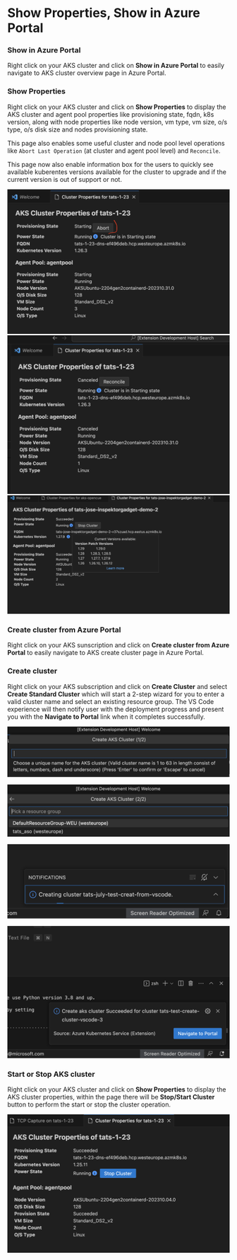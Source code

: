 # Show Properties, Show in Azure Portal

### Show in Azure Portal

Right click on your AKS cluster and click on **Show in Azure Portal** to easily navigate to AKS cluster overview page in Azure Portal.

### Show Properties

Right click on your AKS cluster and click on **Show Properties** to display the AKS cluster and agent pool properties like provisioning state, fqdn, k8s version, along with node properties like node version, vm type, vm size, o/s type, o/s disk size and nodes provisioning state.

This page also enables some useful cluster and node pool level operations like `Abort Last Operation` (at cluster and agent pool level) and `Reconcile`.

This page now also enable information box for the users to quickly see available kuberentes versions available for the cluster to upgrade and if the current version is out of support or not.

![Abort operation](../resources/show-properties-abort.png)
![Reconcile operation](../resources/show-properties-reconcile.png)
![Kuberentes version information](../resources/show-properties-page-k8s-available-versions.png)

### Create cluster from Azure Portal

Right click on your AKS sunscription and click on **Create cluster from Azure Portal** to easily navigate to AKS create cluster page in Azure Portal.

### Create cluster

Right click on your AKS subscription and click on **Create Cluster** and select **Create Standard Cluster** which will start a 2-step wizard for you to enter a valid cluster name and select an existing resource group. The VS Code experience will then notify user with the deployment progress and present you with the **Navigate to Portal** link when it completes successfully.

![Step 1: Create Cluster Name](../resources/vscode-create-cluster-step-1.png)

![Step 2: Select ResourceGroup Name](../resources/vscode-create-cluster-step-2.png)

![Creation message notification](../resources/vscode-creating-notification.png)

![Successful Creation](../resources/vscode-creation-successful.png)

### Start or Stop AKS cluster

Right click on your AKS cluster and click on **Show Properties** to display the AKS cluster properties, within the page there will be **Stop/Start Cluster** button to perform the start or stop the cluster operation.

![Start or Stop Cluster From Properties Webview](../resources/aks-startstop-cluster.png)
